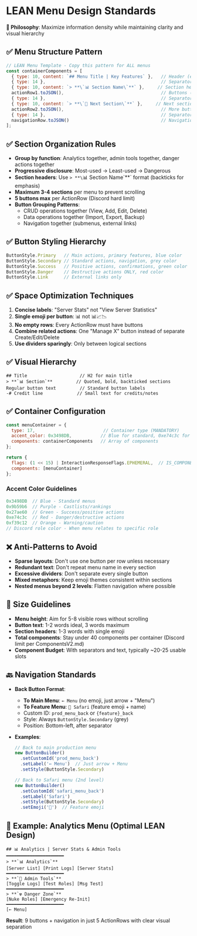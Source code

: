 # LEAN Menu Design Standards

**🎯 Philosophy**: Maximize information density while maintaining clarity and visual hierarchy

## ✅ Menu Structure Pattern
```javascript
// LEAN Menu Template - Copy this pattern for ALL menus
const containerComponents = [
  { type: 10, content: `## Menu Title | Key Features` },   // Header (e.g. "🦁 Safari | Idol Hunts, Challenges & More")
  { type: 14 },                                            // Separator
  { type: 10, content: `> **\`📊 Section Name\`**` },     // Section header
  actionRow1.toJSON(),                                     // Buttons (max 5)
  { type: 14 },                                            // Separator between sections
  { type: 10, content: `> **\`🔧 Next Section\`**` },     // Next section
  actionRow2.toJSON(),                                     // More buttons
  { type: 14 },                                            // Separator before navigation
  navigationRow.toJSON()                                   // Navigation buttons
];
```

## ✅ Section Organization Rules
- **Group by function**: Analytics together, admin tools together, danger actions together
- **Progressive disclosure**: Most-used → Least-used → Dangerous
- **Section headers**: Use `> **\`📊 Section Name\`**` format (backticks for emphasis)
- **Maximum 3-4 sections** per menu to prevent scrolling
- **5 buttons max** per ActionRow (Discord hard limit)
- **Button Grouping Patterns**:
  - CRUD operations together (View, Add, Edit, Delete)
  - Data operations together (Import, Export, Backup)
  - Navigation together (submenus, external links)

## ✅ Button Styling Hierarchy
```javascript
ButtonStyle.Primary   // Main actions, primary features, blue color
ButtonStyle.Secondary // Standard actions, navigation, grey color
ButtonStyle.Success   // Positive actions, confirmations, green color
ButtonStyle.Danger    // Destructive actions ONLY, red color
ButtonStyle.Link      // External links only
```

## ✅ Space Optimization Techniques
1. **Concise labels**: "Server Stats" not "View Server Statistics"
2. **Single emoji per button**: 📊 not 📊📈📉
3. **No empty rows**: Every ActionRow must have buttons
4. **Combine related actions**: One "Manage X" button instead of separate Create/Edit/Delete
5. **Use dividers sparingly**: Only between logical sections

## ✅ Visual Hierarchy
```
## Title                    // H2 for main title
> **`📊 Section`**         // Quoted, bold, backticked sections
Regular button text         // Standard button labels
-# Credit line             // Small text for credits/notes
```

## ✅ Container Configuration
```javascript
const menuContainer = {
  type: 17,                          // Container type (MANDATORY)
  accent_color: 0x3498DB,           // Blue for standard, 0xe74c3c for danger
  components: containerComponents   // Array of components
};

return {
  flags: (1 << 15) | InteractionResponseFlags.EPHEMERAL,  // IS_COMPONENTS_V2 + Ephemeral (typical for menus)
  components: [menuContainer]
};
```

### Accent Color Guidelines
```javascript
0x3498DB  // Blue - Standard menus
0x9b59b6  // Purple - Castlists/rankings  
0x27ae60  // Green - Success/positive actions
0xe74c3c  // Red - Danger/destructive actions
0xf39c12  // Orange - Warning/caution
// Discord role color - When menu relates to specific role
```

## ❌ Anti-Patterns to Avoid
- **Sparse layouts**: Don't use one button per row unless necessary
- **Redundant text**: Don't repeat menu name in every section
- **Excessive dividers**: Don't separate every single button
- **Mixed metaphors**: Keep emoji themes consistent within sections
- **Nested menus beyond 2 levels**: Flatten navigation where possible

## 📏 Size Guidelines
- **Menu height**: Aim for 5-8 visible rows without scrolling
- **Button text**: 1-2 words ideal, 3 words maximum
- **Section headers**: 1-3 words with single emoji
- **Total components**: Stay under 40 components per container (Discord limit per ComponentsV2.md)
- **Component Budget**: With separators and text, typically ~20-25 usable slots

## 🔙 Navigation Standards
- **Back Button Format**:
  - **To Main Menu**: `← Menu` (no emoji, just arrow + "Menu")
  - **To Feature Menu**: `🦁 Safari` (feature emoji + name)
  - Custom ID: `prod_menu_back` or `{feature}_back`
  - Style: Always `ButtonStyle.Secondary` (grey)
  - Position: Bottom-left, after separator
  
- **Examples**:
  ```javascript
  // Back to main production menu
  new ButtonBuilder()
    .setCustomId('prod_menu_back')
    .setLabel('← Menu')  // Just arrow + Menu
    .setStyle(ButtonStyle.Secondary)
  
  // Back to Safari menu (2nd level)
  new ButtonBuilder()
    .setCustomId('safari_menu_back')
    .setLabel('Safari')
    .setStyle(ButtonStyle.Secondary)
    .setEmoji('🦁')  // Feature emoji
  ```

## 🎯 Example: Analytics Menu (Optimal LEAN Design)
```
## 📊 Analytics | Server Stats & Admin Tools
━━━━━━━━━━━━━━━━━━━━━━
> **`📊 Analytics`**
[Server List] [Print Logs] [Server Stats]
━━━━━━━━━━━━━━━━━━━━━━
> **`🔧 Admin Tools`**  
[Toggle Logs] [Test Roles] [Msg Test]
━━━━━━━━━━━━━━━━━━━━━━
> **`☢️ Danger Zone`**
[Nuke Roles] [Emergency Re-Init]
━━━━━━━━━━━━━━━━━━━━━━
[← Menu]
```
**Result**: 9 buttons + navigation in just 5 ActionRows with clear visual separation